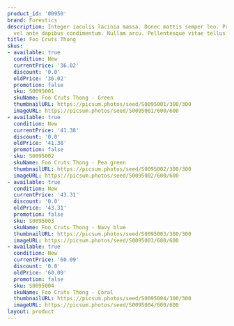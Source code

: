 ```yaml
---
product_id: '00950'
brand: Forestics
description: Integer iaculis lacinia massa. Donec mattis semper leo. Praesent et pede
  vel ante dapibus condimentum. Nullam arcu. Pellentesque vitae tellus.
title: Foo Cruts Thong
skus:
- available: true
  condition: New
  currentPrice: '36.02'
  discount: '0.0'
  oldPrice: '36.02'
  promotion: false
  sku: S0095001
  skuName: Foo Cruts Thong - Green
  thumbnailURL: https://picsum.photos/seed/S0095001/300/300
  imageURL: https://picsum.photos/seed/S0095001/600/600
- available: true
  condition: New
  currentPrice: '41.38'
  discount: '0.0'
  oldPrice: '41.38'
  promotion: false
  sku: S0095002
  skuName: Foo Cruts Thong - Pea green
  thumbnailURL: https://picsum.photos/seed/S0095002/300/300
  imageURL: https://picsum.photos/seed/S0095002/600/600
- available: true
  condition: New
  currentPrice: '43.31'
  discount: '0.0'
  oldPrice: '43.31'
  promotion: false
  sku: S0095003
  skuName: Foo Cruts Thong - Navy blue
  thumbnailURL: https://picsum.photos/seed/S0095003/300/300
  imageURL: https://picsum.photos/seed/S0095003/600/600
- available: true
  condition: New
  currentPrice: '60.09'
  discount: '0.0'
  oldPrice: '60.09'
  promotion: false
  sku: S0095004
  skuName: Foo Cruts Thong - Coral
  thumbnailURL: https://picsum.photos/seed/S0095004/300/300
  imageURL: https://picsum.photos/seed/S0095004/600/600
layout: product
---
```

